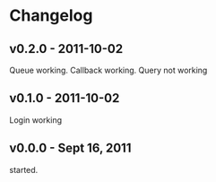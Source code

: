 Changelog
=========
## v0.2.0 - 2011-10-02
Queue working. Callback working. Query not working
## v0.1.0 - 2011-10-02
Login working
## v0.0.0 - Sept 16, 2011
started.